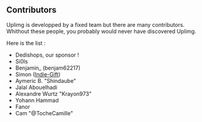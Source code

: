 Contributors
---------
Uplimg is developped by a fixed team but there are many contributors. Whithout these people, you probably would never have discovered Uplimg.

Here is the list :

 * Dedishops, our sponsor ! 
 * Si0ls
 * Benjamin_ (benjam62217)
 * Simon ([Indie-Gift](http://indie-gift.fr "Indie-Gift"))
 * Aymeric B. "Shindaube"
 * Jalal Abouelhadi
 * Alexandre Wurtz "Krayon973"
 * Yohann Hammad
 * Fanor
 * Cam "@TocheCamille"
